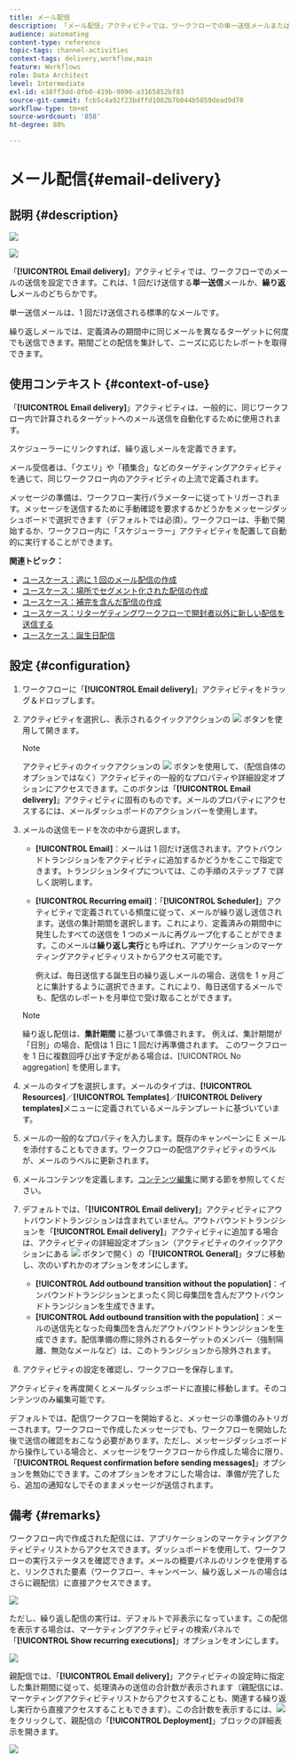 ```yaml
---
title: メール配信
description: 「メール配信」アクティビティでは、ワークフローでの単一送信メールまたは繰り返しメールの送信を設定できます。
audience: automating
content-type: reference
topic-tags: channel-activities
context-tags: delivery,workflow,main
feature: Workflows
role: Data Architect
level: Intermediate
exl-id: e38ff3dd-8fb0-419b-9090-a3165852bf83
source-git-commit: fcb5c4a92f23bdffd1082b7b044b5859dead9d70
workflow-type: tm+mt
source-wordcount: '858'
ht-degree: 88%

---
```


# メール配信{#email-delivery}

## 説明 {#description}

![](assets/email.png)

![](assets/recurrentemail.png)

「**[!UICONTROL Email delivery]**」アクティビティでは、ワークフローでのメールの送信を設定できます。これは、1 回だけ送信する&#x200B;**単一送信**&#x200B;メールか、**繰り返し**&#x200B;メールのどちらかです。

単一送信メールは、1 回だけ送信される標準的なメールです。

繰り返しメールでは、定義済みの期間中に同じメールを異なるターゲットに何度でも送信できます。期間ごとの配信を集計して、ニーズに応じたレポートを取得できます。

## 使用コンテキスト {#context-of-use}

「**[!UICONTROL Email delivery]**」アクティビティは、一般的に、同じワークフロー内で計算されるターゲットへのメール送信を自動化するために使用されます。

スケジューラーにリンクすれば、繰り返しメールを定義できます。

メール受信者は、「クエリ」や「積集合」などのターゲティングアクティビティを通じて、同じワークフロー内のアクティビティの上流で定義されます。

メッセージの準備は、ワークフロー実行パラメーターに従ってトリガーされます。メッセージを送信するために手動確認を要求するかどうかをメッセージダッシュボードで選択できます（デフォルトでは必須）。ワークフローは、手動で開始するか、ワークフロー内に「スケジューラー」アクティビティを配置して自動的に実行することができます。

**関連トピック：**

* [ユースケース：週に 1 回のメール配信の作成](../../automating/using/workflow-weekly-offer.md)
* [ユースケース：場所でセグメント化された配信の作成](../../automating/using/workflow-segmentation-location.md)
* [ユースケース：補完を含んだ配信の作成](../../automating/using/workflow-created-query-with-complement.md)
* [ユースケース：リターゲティングワークフローで開封者以外に新しい配信を送信する](../../automating/using/workflow-cross-channel-retargeting.md)
* [ユースケース：誕生日配信](../../automating/using/birthday-delivery.md)

## 設定 {#configuration}

1. ワークフローに「**[!UICONTROL Email delivery]**」アクティビティをドラッグ＆ドロップします。
1. アクティビティを選択し、表示されるクイックアクションの ![](assets/edit_darkgrey-24px.png) ボタンを使用して開きます。

   >[!NOTE]
   >
   >アクティビティのクイックアクションの ![](assets/dlv_activity_params-24px.png) ボタンを使用して、（配信自体のオプションではなく）アクティビティの一般的なプロパティや詳細設定オプションにアクセスできます。このボタンは「**[!UICONTROL Email delivery]**」アクティビティに固有のものです。メールのプロパティにアクセスするには、メールダッシュボードのアクションバーを使用します。

1. メールの送信モードを次の中から選択します。

   * **[!UICONTROL Email]**：メールは 1 回だけ送信されます。アウトバウンドトランジションをアクティビティに追加するかどうかをここで指定できます。トランジションタイプについては、この手順のステップ 7 で詳しく説明します。
   * **[!UICONTROL Recurring email]**：「**[!UICONTROL Scheduler]**」アクティビティで定義されている頻度に従って、メールが繰り返し送信されます。送信の集計期間を選択します。これにより、定義済みの期間中に発生したすべての送信を 1 つのメールに再グループ化することができます。このメールは&#x200B;**繰り返し実行**&#x200B;とも呼ばれ、アプリケーションのマーケティングアクティビティリストからアクセス可能です。

     例えば、毎日送信する誕生日の繰り返しメールの場合、送信を 1 ヶ月ごとに集計するように選択できます。これにより、毎日送信するメールでも、配信のレポートを月単位で受け取ることができます。

   >[!NOTE]
   >
   >繰り返し配信は、**集計期間** に基づいて準備されます。 例えば、集計期間が「日別」の場合、配信は 1 日に 1 回だけ再準備されます。 このワークフローを 1 日に複数回呼び出す予定がある場合は、[!UICONTROL No aggregation] を使用します。

1. メールのタイプを選択します。メールのタイプは、**[!UICONTROL Resources]**／**[!UICONTROL Templates]**／**[!UICONTROL Delivery templates]**&#x200B;メニューに定義されているメールテンプレートに基づいています。
1. メールの一般的なプロパティを入力します。既存のキャンペーンに E メールを添付することもできます。ワークフローの配信アクティビティのラベルが、メールのラベルに更新されます。
1. メールコンテンツを定義します。[コンテンツ編集](../../designing/using/designing-content-in-adobe-campaign.md)に関する節を参照してください。
1. デフォルトでは、「**[!UICONTROL Email delivery]**」アクティビティにアウトバウンドトランジションは含まれていません。アウトバウンドトランジションを「**[!UICONTROL Email delivery]**」アクティビティに追加する場合は、アクティビティの詳細設定オプション（アクティビティのクイックアクションにある ![](assets/dlv_activity_params-24px.png) ボタンで開く）の「**[!UICONTROL General]**」タブに移動し、次のいずれかのオプションをオンにします。

   * **[!UICONTROL Add outbound transition without the population]**：インバウンドトランジションとまったく同じ母集団を含んだアウトバウンドトランジションを生成できます。
   * **[!UICONTROL Add outbound transition with the population]**：メールの送信先となった母集団を含んだアウトバウンドトランジションを生成できます。配信準備の際に除外されるターゲットのメンバー（強制隔離、無効なメールなど）は、このトランジションから除外されます。

1. アクティビティの設定を確認し、ワークフローを保存します。

アクティビティを再度開くとメールダッシュボードに直接に移動します。そのコンテンツのみ編集可能です。

デフォルトでは、配信ワークフローを開始すると、メッセージの準備のみトリガーされます。ワークフローで作成したメッセージでも、ワークフローを開始した後で送信の確認をおこなう必要があります。ただし、メッセージダッシュボードから操作している場合と、メッセージをワークフローから作成した場合に限り、「**[!UICONTROL Request confirmation before sending messages]**」オプションを無効にできます。このオプションをオフにした場合は、準備が完了したら、追加の通知なしでそのままメッセージが送信されます。

## 備考 {#remarks}

ワークフロー内で作成された配信には、アプリケーションのマーケティングアクティビティリストからアクセスできます。ダッシュボードを使用して、ワークフローの実行ステータスを確認できます。メールの概要パネルのリンクを使用すると、リンクされた要素（ワークフロー、キャンペーン、繰り返しメールの場合はさらに親配信）に直接アクセスできます。

![](assets/wkf_display_recurrent_executions_2.png)

ただし、繰り返し配信の実行は、デフォルトで非表示になっています。この配信を表示する場合は、マーケティングアクティビティの検索パネルで「**[!UICONTROL Show recurring executions]**」オプションをオンにします。

![](assets/wkf_display_recurrent_executions.png)

親配信では、「**[!UICONTROL Email delivery]**」アクティビティの設定時に指定した集計期間に従って、処理済みの送信の合計数が表示されます（親配信には、マーケティングアクティビティリストからアクセスすることも、関連する繰り返し実行から直接アクセスすることもできます）。この合計数を表示するには、![](assets/wkf_dlv_detail_button.png) をクリックして、親配信の「**[!UICONTROL Deployment]**」ブロックの詳細表示を開きます。

![](assets/wkf_display_recurrent_executions_3.png)
